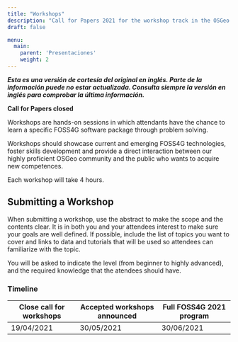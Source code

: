 ```yaml
---
title: "Workshops"
description: "Call for Papers 2021 for the workshop track in the OSGeo geospatial FOSS event"
draft: false

menu:
  main:
    parent: 'Presentaciones'
    weight: 2
---
```


***Esta es una versión de cortesía del original en inglés. Parte de la información puede no estar actualizada. Consulta siempre la versión en inglés para comprobar la última información.***


**Call for Papers closed**

Workshops are hands-on sessions in which attendants have the chance to learn a specific FOSS4G software package through problem solving.

Workshops should showcase current and emerging FOSS4G technologies, foster skills development and provide a direct interaction between our highly proficient OSGeo community and the public who wants to acquire new competences. 

Each workshop will take 4 hours. 

## Submitting a Workshop

When submitting a workshop, use the abstract to make the scope and the contents clear. It is in both you and your attendees interest to make sure your goals are well defined. If possible, include the list of topics you want to cover and links to data and tutorials that will be used so attendees can familiarize with the topic. 

You will be asked to indicate the level (from beginner to highly advanced), and the required knowledge that the atendees should have.

### Timeline

| Close call for workshops | Accepted workshops announced | Full FOSS4G 2021 program |
|---------------|-------------|-------------|
| 19/04/2021 | 30/05/2021 | 30/06/2021 |
